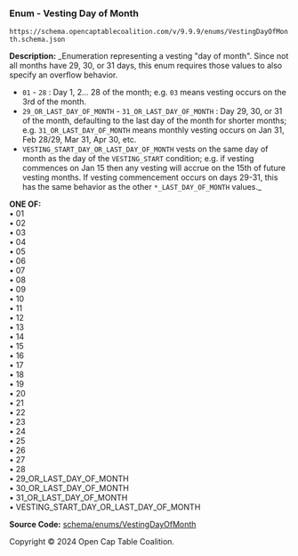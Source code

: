 ### Enum - Vesting Day of Month

`https://schema.opencaptablecoalition.com/v/9.9.9/enums/VestingDayOfMonth.schema.json`

**Description:** _Enumeration representing a vesting "day of month". Since not all months have 29, 30, or 31 days, this enum requires those values to also specify an overflow behavior.
 - `01` - `28` : Day 1, 2... 28 of the month; e.g. `03` means vesting occurs on the 3rd of the month.
 - `29_OR_LAST_DAY_OF_MONTH` - `31_OR_LAST_DAY_OF_MONTH` : Day 29, 30, or 31 of the month, defaulting to the last day of the month for shorter months; e.g. `31_OR_LAST_DAY_OF_MONTH` means monthly vesting occurs on Jan 31, Feb 28/29, Mar 31, Apr 30, etc.
 - `VESTING_START_DAY_OR_LAST_DAY_OF_MONTH` vests on the same day of month as the day of the `VESTING_START` condition; e.g. if vesting commences on Jan 15 then any vesting will accrue on the 15th of future vesting months. If vesting commencement occurs on days 29-31, this has the same behavior as the other `*_LAST_DAY_OF_MONTH` values._

**ONE OF:**</br>&bull; 01 </br>&bull; 02 </br>&bull; 03 </br>&bull; 04 </br>&bull; 05 </br>&bull; 06 </br>&bull; 07 </br>&bull; 08 </br>&bull; 09 </br>&bull; 10 </br>&bull; 11 </br>&bull; 12 </br>&bull; 13 </br>&bull; 14 </br>&bull; 15 </br>&bull; 16 </br>&bull; 17 </br>&bull; 18 </br>&bull; 19 </br>&bull; 20 </br>&bull; 21 </br>&bull; 22 </br>&bull; 23 </br>&bull; 24 </br>&bull; 25 </br>&bull; 26 </br>&bull; 27 </br>&bull; 28 </br>&bull; 29_OR_LAST_DAY_OF_MONTH </br>&bull; 30_OR_LAST_DAY_OF_MONTH </br>&bull; 31_OR_LAST_DAY_OF_MONTH </br>&bull; VESTING_START_DAY_OR_LAST_DAY_OF_MONTH

**Source Code:** [schema/enums/VestingDayOfMonth](../../../../schema/enums/VestingDayOfMonth.schema.json)

Copyright © 2024 Open Cap Table Coalition.
